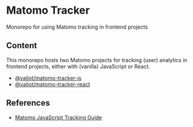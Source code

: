 # Matomo Tracker

Monorepo for using Matomo tracking in frontend projects

## Content

This monorepo hosts two Matomo projects for tracking (user) analytics in frontend projects, either with (vanilla) JavaScript or React.

- [@valiot/matomo-tracker-js](https://github.com/Amsterdam/matomo-tracker/tree/main/packages/js)
- [@valiot/matomo-tracker-react](https://github.com/Amsterdam/matomo-tracker/tree/main/packages/react)

## References

- [Matomo JavaScript Tracking Guide](https://developer.matomo.org/guides/tracking-javascript-guide)
